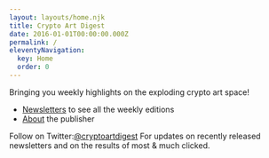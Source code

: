 ```yaml
---
layout: layouts/home.njk
title: Crypto Art Digest
date: 2016-01-01T00:00:00.000Z
permalink: /
eleventyNavigation:
  key: Home
  order: 0
---
```


Bringing you weekly highlights on the exploding 
crypto art space!

* [Newsletters](/newsletters) to see all the 
weekly editions
* [About](/about) the publisher


Follow on Twitter:[@cryptoartdigest](https://twitter.com/cryptoartdigest)
For updates on recently released newsletters
and on the results of most & much clicked.
